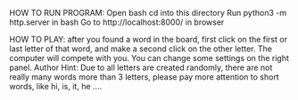 HOW TO RUN PROGRAM:
Open bash
cd into this directory
Run python3 -m http.server in bash
Go to http://localhost:8000/  in browser



HOW TO PLAY:
after you found a word in the board, first click on the first or last letter of that word, and make a second click on the other letter. 
The computer will compete with you.
You can change some settings on the right panel.
Author Hint: Due to all letters are created randomly, there are not really many words more than 3 letters, please pay more attention to short words, like hi, is, it, he ....